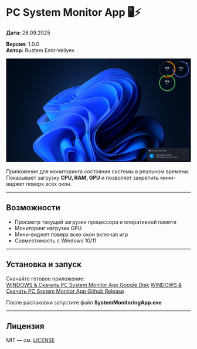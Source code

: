 # PC System Monitor App 🖥️⚡  

**Дата:** 28.09.2025  

**Версия:** 1.0.0  
**Автор:** Rustem Emir-Veliyev  

![PC System Monitor App](./Github/image.png)

Приложение для мониторинга состояния системы в реальном времени.  
Показывает загрузку **CPU, RAM, GPU** и позволяет закрепить мини-виджет поверх всех окон.  

---

## Возможности
- Просмотр текущей загрузки процессора и оперативной памяти  
- Мониторинг нагрузки GPU  
- Мини-виджет поверх всех окон включая игр
- Совместимость с Windows 10/11  

---

## Установка и запуск
Скачайте готовое приложение:  
[WINDOWS & Скачать PC System Monitor App Google Disk](https://drive.google.com/file/d/1lsGwmC9hbUPuS8e_civl-jlfU21iSijf/view?usp=sharing)
[WINDOWS & Скачать PC System Monitor App Github Release](https://github.com/emirveliyev/pc-system-monitor-app/releases/tag/v1.0.0-beta)


После распаковки запустите файл **SystemMonitoringApp.exe**  

---

## Лицензия
MIT — см. [LICENSE](./LICENSE)
